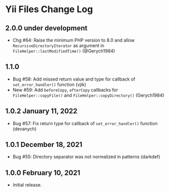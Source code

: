 # Yii Files Change Log

## 2.0.0 under development

- Chg #64: Raise the minimum PHP version to 8.0 and allow `RecursiveDirectoryIterator` as argument in `FileHelper::lastModifiedTime()` (@Gerych1984)

## 1.1.0 

- Bug #58: Add missed return value and type for callback of `set_error_handler()` function (vjik)
- New #59: Add `beforeCopy`, `afterCopy` callbacks for `FileHelper::copyFile()` and `FileHelper::copyDirectory()` (Gerych1984)

## 1.0.2 January 11, 2022

- Bug #57: Fix return type for callback of `set_error_handler()` function (devanych)

## 1.0.1 December 18, 2021

- Bug #55: Directory separator was not normalized in patterns (darkdef)

## 1.0.0 February 10, 2021

- Initial release.
